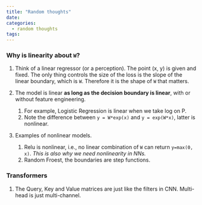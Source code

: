 ```yaml
---
title: "Random thoughts"
date: 
categories:
  - random thoughts
tags:
---
```


### Why is linearity about `W`?

1. Think of a linear regressor (or a perception). The point (x, y) is given and fixed. The only thing controls the size of the loss is the slope of the linear boundary, which is `W`. Therefore it is the shape of `W` that matters.

1. The model is linear **as long as the decision boundary is linear**, with or without feature engineering. 
    1. For example, Logistic Regression is linear when we take log on P.
    1. Note the difference between `y = W*exp(x)` and `y = exp(W*x)`, latter is nonlinear.

1. Examples of nonlinear models. 
    1. Relu is nonlinear, i.e., no linear combination of `W` can return `y=max(0, x)`. *This is also why we need nonlinearity in NNs.*
    1. Random Froest, the boundaries are step functions.

### Transformers
1. The Query, Key and Value matrices are just like the filters in CNN. Multi-head is just multi-channel.

